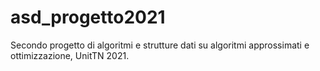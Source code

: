 # asd_progetto2021
Secondo progetto di algoritmi e strutture dati su algoritmi approssimati e ottimizzazione, UnitTN 2021.
